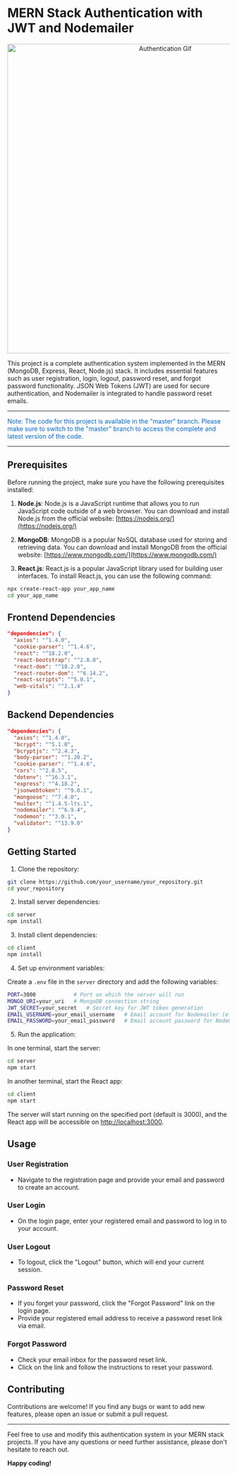 

# MERN Stack Authentication with JWT and Nodemailer

<p align="center">
  <img src="https://living.acg.aaa.com/content/dam/aaa-living/devtest/what-is-two-factor-authentication.gif" alt="Authentication Gif" width="700"/>
</p>

This project is a complete authentication system implemented in the MERN (MongoDB, Express, React, Node.js) stack. It includes essential features such as user registration, login, logout, password reset, and forgot password functionality. JSON Web Tokens (JWT) are used for secure authentication, and Nodemailer is integrated to handle password reset emails.

---
<span style="color:#0366d6">Note: The code for this project is available in the "master" branch. Please make sure to switch to the "master" branch to access the complete and latest version of the code.</span>

---
## Prerequisites

Before running the project, make sure you have the following prerequisites installed:

1. **Node.js**: Node.js is a JavaScript runtime that allows you to run JavaScript code outside of a web browser. You can download and install Node.js from the official website: [https://nodejs.org/](https://nodejs.org/)

2. **MongoDB**: MongoDB is a popular NoSQL database used for storing and retrieving data. You can download and install MongoDB from the official website: [https://www.mongodb.com/](https://www.mongodb.com/)

3. **React.js**: React.js is a popular JavaScript library used for building user interfaces. To install React.js, you can use the following command:

```bash
npx create-react-app your_app_name
cd your_app_name
```

## Frontend Dependencies

```json
"dependencies": {
  "axios": "^1.4.0",
  "cookie-parser": "^1.4.6",
  "react": "^18.2.0",
  "react-bootstrap": "^2.8.0",
  "react-dom": "^18.2.0",
  "react-router-dom": "^6.14.2",
  "react-scripts": "^5.0.1",
  "web-vitals": "^2.1.4"
}
```

## Backend Dependencies

```json
"dependencies": {
  "axios": "^1.4.0",
  "bcrypt": "^5.1.0",
  "bcryptjs": "^2.4.3",
  "body-parser": "^1.20.2",
  "cookie-parser": "^1.4.6",
  "cors": "^2.8.5",
  "dotenv": "^16.3.1",
  "express": "^4.18.2",
  "jsonwebtoken": "^9.0.1",
  "mongoose": "^7.4.0",
  "multer": "^1.4.5-lts.1",
  "nodemailer": "^6.9.4",
  "nodemon": "^3.0.1",
  "validator": "^13.9.0"
}
```

## Getting Started

1. Clone the repository:

```bash
git clone https://github.com/your_username/your_repository.git
cd your_repository
```

2. Install server dependencies:

```bash
cd server
npm install
```

3. Install client dependencies:

```bash
cd client
npm install
```

4. Set up environment variables:

Create a `.env` file in the `server` directory and add the following variables:

```bash
PORT=3000            # Port on which the server will run
MONGO_URI=your_uri   # MongoDB connection string
JWT_SECRET=your_secret   # Secret key for JWT token generation
EMAIL_USERNAME=your_email_username   # Email account for Nodemailer (e.g., Gmail)
EMAIL_PASSWORD=your_email_password   # Email account password for Nodemailer
```

5. Run the application:

In one terminal, start the server:

```bash
cd server
npm start
```

In another terminal, start the React app:

```bash
cd client
npm start
```

The server will start running on the specified port (default is 3000), and the React app will be accessible on [http://localhost:3000](http://localhost:3000).

## Usage

### User Registration

- Navigate to the registration page and provide your email and password to create an account.

### User Login

- On the login page, enter your registered email and password to log in to your account.

### User Logout

- To logout, click the "Logout" button, which will end your current session.

### Password Reset

- If you forget your password, click the "Forgot Password" link on the login page.
- Provide your registered email address to receive a password reset link via email.

### Forgot Password

- Check your email inbox for the password reset link.
- Click on the link and follow the instructions to reset your password.

## Contributing

Contributions are welcome! If you find any bugs or want to add new features, please open an issue or submit a pull request.

---

Feel free to use and modify this authentication system in your MERN stack projects. If you have any questions or need further assistance, please don't hesitate to reach out.

**Happy coding!**
